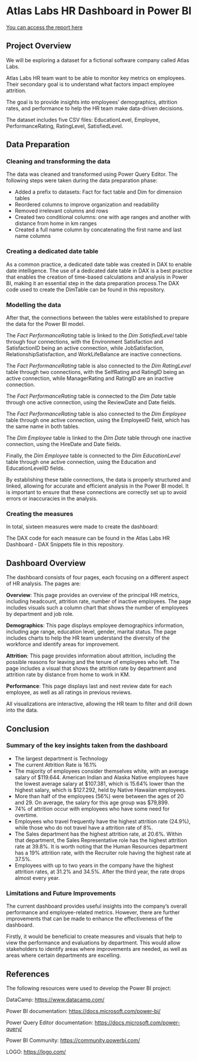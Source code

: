 # Atlas Labs HR Dashboard in Power BI

[You can access the report here](https://app.powerbi.com/view?r=eyJrIjoiNGI0YTJhODgtNThmNy00ZDE1LWJhYzMtYzNlZjIyZDQyOWU3IiwidCI6IjBiNzVlNDI4LThmNTItNDc3Ny1hOWNmLTVkYzlhNDU3NjhlMyJ9)

## Project Overview
We will be exploring a dataset for a fictional software company called Atlas Labs.

Atlas Labs HR team want to be able to monitor key metrics on employees. Their secondary goal is to understand what factors impact employee attrition.

The goal is to provide insights into employees’ demographics, attrition rates, and performance to help the HR team make data-driven decisions.

The dataset includes five CSV files: EducationLevel, Employee, PerformanceRating, RatingLevel, SatisfiedLevel.

## Data Preparation
### Cleaning and transforming the data
The data was cleaned and transformed using Power Query Editor. The following steps were taken during the data preparation phase:

- Added a prefix to datasets: Fact for fact table and Dim for dimension tables
- Reordered columns to improve organization and readability
- Removed irrelevant columns and rows
- Created two conditional columns: one with age ranges and another with distance from home in km ranges
- Created a full name column by concatenating the first name and last name columns

### Creating a dedicated date table
As a common practice, a dedicated date table was created in DAX to enable date intelligence. The use of a dedicated date table in DAX is a best practice that enables the creation of time-based calculations and analysis in Power BI, making it an essential step in the data preparation process.The DAX code used to create the DimTable can be found in this repository.

### Modelling the data
After that, the connections between the tables were established to prepare the data for the Power BI model.

The *Fact PerformanceRating* table is linked to the *Dim SatisfiedLevel* table through four connections, with the Environment Satisfaction and SatisfactionID being an active connection, while JobSatisfaction, RelationshipSatisfaction, and WorkLifeBalance are inactive connections.

The *Fact PerformanceRating* table is also connected to the *Dim RatingLevel* table through two connections, with the SelfRating and RatingID being an active connection, while ManagerRating and RatingID are an inactive connection.

The *Fact PerformanceRating* table is connected to the *Dim Date* table through one active connection, using the ReviewDate and Date fields.

The *Fact PerformanceRating* table is also connected to the *Dim Employee* table through one active connection, using the EmployeeID field, which has the same name in both tables.

The *Dim Employee* table is linked to the *Dim Date* table through one inactive connection, using the HireDate and Date fields.

Finally, the *Dim Employee* table is connected to the *Dim EducationLevel* table through one active connection, using the Education and EducationLevelID fields.

By establishing these table connections, the data is properly structured and linked, allowing for accurate and efficient analysis in the Power BI model. It is important to ensure that these connections are correctly set up to avoid errors or inaccuracies in the analysis.

### Creating the measures
In total, sixteen measures were made to create the dashboard:

The DAX code for each measure can be found in the Atlas Labs HR Dashboard - DAX Snippets file in this repository.

## Dashboard Overview
The dashboard consists of four pages, each focusing on a different aspect of HR analysis. The pages are:

**Overview**: This page provides an overview of the principal HR metrics, including headcount, attrition rate, number of inactive employees. The page includes visuals such a column chart that shows the number of employees by department and job role.

**Demographics**: This page displays employee demographics information, including age range, education level, gender, marital status. The page includes charts to help the HR team understand the diversity of the workforce and identify areas for improvement.

**Attrition**: This page provides information about attrition, including the possible reasons for leaving and the tenure of employees who left. The page includes a visual that shows the attrition rate by department and attrition rate by distance from home to work in KM.

**Performance**: This page displays last and next review date for each employee, as well as all ratings in previous reviews.

All visualizations are interactive, allowing the HR team to filter and drill down into the data.

## Conclusion
### Summary of the key insights taken from the dashboard
- The largest department is Technology
- The current Attrition Rate is 16.1%
- The majority of employees consider themselves white, with an average salary of $119.644. American Indian and Alaska Native employees have the lowest average salary at $107.381, which is 15.64% lower than the highest salary, which is $127.292, held by Native Hawaiian employees.
- More than half of the employees (56%) were between the ages of 20 and 29. On average, the salary for this age group was $79,899.
- 74% of attrition occur with employees who have some need for overtime.
- Employees who travel frequently have the highest attrition rate (24.9%), while those who do not travel have a attrition rate of 8%.
- The Sales department has the highest attrition rate, at 20.6%. Within that department, the Sales Representative role has the highest attrition rate at 39.8%. It is worth noting that the Human Resources department has a 19% attrition rate, with the Recruiter role having the highest rate at 37.5%.
- Employees with up to two years in the company have the highest attrition rates, at 31.2% and 34.5%. After the third year, the rate drops almost every year.

### Limitations and Future Improvements
The current dashboard provides useful insights into the company’s overall performance and employee-related metrics. However, there are further improvements that can be made to enhance the effectiveness of the dashboard.

Firstly, it would be beneficial to create measures and visuals that help to view the performance and evaluations by department. This would allow stakeholders to identify areas where improvements are needed, as well as areas where certain departments are excelling.

## References
The following resources were used to develop the Power BI project:

DataCamp: https://www.datacamp.com/

Power BI documentation: https://docs.microsoft.com/power-bi/

Power Query Editor documentation: https://docs.microsoft.com/power-query/

Power BI Community: https://community.powerbi.com/

LOGO: https://logo.com/
